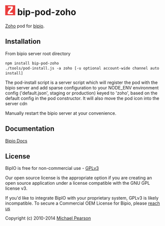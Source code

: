 ![Zoho](zoho.png) bip-pod-zoho
=======

[Zoho](https://www.zoho.com/) pod for [bipio](https://bip.io).

## Installation

From bipio server root directory

    npm install bip-pod-zoho
    ./tools/pod-install.js -a zoho [-u optional account-wide channel auto install]

The pod-install script is a server script which will register the pod with the bipio server and add sparse
configuration to your NODE_ENV environment config ('default.json', staging or production)
keyed to 'zoho', based on the default config in the pod constructor.  It will also move the
pod icon into the server cdn

Manually restart the bipio server at your convenience.

## Documentation

[Bipio Docs](https://bip.io/docs/pods/zoho)

## License

BipIO is free for non-commercial use - [GPLv3](http://www.gnu.org/copyleft/gpl.html)

Our open source license is the appropriate option if you are creating an open source application under a license compatible with the GNU GPL license v3.

If you'd like to integrate BipIO with your proprietary system, GPLv3 is likely incompatible.  To secure a Commercial OEM License for Bipio, please [reach us](mailto:hello@bip.io)


Copyright (c) 2010-2014  [Michael Pearson](https://github.com/mjpearson)